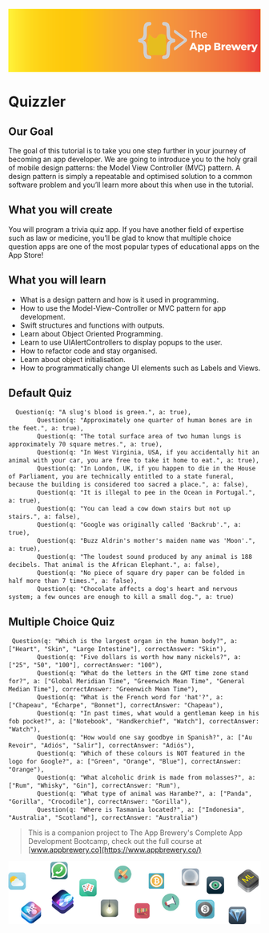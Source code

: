 
![App Brewery Banner](Documentation/AppBreweryBanner.png)

#  Quizzler

## Our Goal

The goal of this tutorial is to take you one step further in your journey of becoming an app developer. We are going to introduce you to the holy grail of mobile design patterns: the Model View Controller (MVC) pattern. A design pattern is simply a repeatable and optimised solution to a common software problem and you’ll learn more about this when use in the tutorial.

## What you will create

You will program a trivia quiz app. If you have another field of expertise such as law or medicine, you’ll be glad to know that multiple choice question apps are one of the most popular types of educational apps on the App Store! 

## What you will learn

* What is a design pattern and how is it used in programming.
* How to use the Model-View-Controller or MVC pattern for app development.
* Swift structures and functions with outputs.
* Learn about Object Oriented Programming.
* Learn to use UIAlertControllers to display popups to the user.
* How to refactor code and stay organised.
* Learn about object initialisation. 
* How to programmatically change UI elements such as Labels and Views.


## Default Quiz

```
  Question(q: "A slug's blood is green.", a: true),
        Question(q: "Approximately one quarter of human bones are in the feet.", a: true),
        Question(q: "The total surface area of two human lungs is approximately 70 square metres.", a: true),
        Question(q: "In West Virginia, USA, if you accidentally hit an animal with your car, you are free to take it home to eat.", a: true),
        Question(q: "In London, UK, if you happen to die in the House of Parliament, you are technically entitled to a state funeral, because the building is considered too sacred a place.", a: false),
        Question(q: "It is illegal to pee in the Ocean in Portugal.", a: true),
        Question(q: "You can lead a cow down stairs but not up stairs.", a: false),
        Question(q: "Google was originally called 'Backrub'.", a: true),
        Question(q: "Buzz Aldrin's mother's maiden name was 'Moon'.", a: true),
        Question(q: "The loudest sound produced by any animal is 188 decibels. That animal is the African Elephant.", a: false),
        Question(q: "No piece of square dry paper can be folded in half more than 7 times.", a: false),
        Question(q: "Chocolate affects a dog's heart and nervous system; a few ounces are enough to kill a small dog.", a: true)
```

## Multiple Choice Quiz

```
 Question(q: "Which is the largest organ in the human body?", a: ["Heart", "Skin", "Large Intestine"], correctAnswer: "Skin"),
        Question(q: "Five dollars is worth how many nickels?", a: ["25", "50", "100"], correctAnswer: "100"),
        Question(q: "What do the letters in the GMT time zone stand for?", a: ["Global Meridian Time", "Greenwich Mean Time", "General Median Time"], correctAnswer: "Greenwich Mean Time"),
        Question(q: "What is the French word for 'hat'?", a: ["Chapeau", "Écharpe", "Bonnet"], correctAnswer: "Chapeau"),
        Question(q: "In past times, what would a gentleman keep in his fob pocket?", a: ["Notebook", "Handkerchief", "Watch"], correctAnswer: "Watch"),
        Question(q: "How would one say goodbye in Spanish?", a: ["Au Revoir", "Adiós", "Salir"], correctAnswer: "Adiós"),
        Question(q: "Which of these colours is NOT featured in the logo for Google?", a: ["Green", "Orange", "Blue"], correctAnswer: "Orange"),
        Question(q: "What alcoholic drink is made from molasses?", a: ["Rum", "Whisky", "Gin"], correctAnswer: "Rum"),
        Question(q: "What type of animal was Harambe?", a: ["Panda", "Gorilla", "Crocodile"], correctAnswer: "Gorilla"),
        Question(q: "Where is Tasmania located?", a: ["Indonesia", "Australia", "Scotland"], correctAnswer: "Australia")
```        


>This is a companion project to The App Brewery's Complete App Development Bootcamp, check out the full course at [www.appbrewery.co](https://www.appbrewery.co/)

![End Banner](Documentation/readme-end-banner.png)
